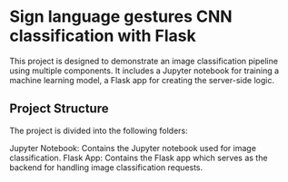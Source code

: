 # Sign language gestures CNN classification with Flask
This project is designed to demonstrate an image classification pipeline using multiple components. It includes a Jupyter notebook for training a machine learning model, a Flask app for creating the server-side logic.

## Project Structure
The project is divided into the following folders:

Jupyter Notebook: Contains the Jupyter notebook used for image classification.
Flask App: Contains the Flask app which serves as the backend for handling image classification requests.
